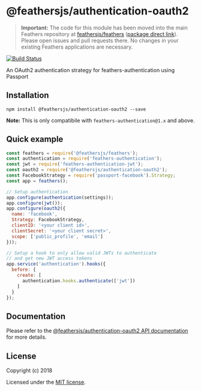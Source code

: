 # @feathersjs/authentication-oauth2

> __Important:__ The code for this module has been moved into the main Feathers repository at [feathersjs/feathers](https://github.com/feathersjs/feathers) ([package direct link](https://github.com/feathersjs/feathers/tree/master/packages/authentication-oauth2)). Please open issues and pull requests there. No changes in your existing Feathers applications are necessary.

[![Build Status](https://travis-ci.org/feathersjs/authentication-oauth2.png?branch=master)](https://travis-ci.org/feathersjs/authentication-oauth2)

An OAuth2 authentication strategy for feathers-authentication using Passport

## Installation

```
npm install @feathersjs/authentication-oauth2 --save
```

**Note:** This is only compatibile with `feathers-authentication@1.x` and above.

## Quick example

```js
const feathers = require('@feathersjs/feathers');
const authentication = require('feathers-authentication');
const jwt = require('feathers-authentication-jwt');
const oauth2 = require('@feathersjs/authentication-oauth2');
const FacebookStrategy = require('passport-facebook').Strategy;
const app = feathers();

// Setup authentication
app.configure(authentication(settings));
app.configure(jwt());
app.configure(oauth2({
  name: 'facebook',
  Strategy: FacebookStrategy,
  clientID: '<your client id>',
  clientSecret: '<your client secret>',
  scope: ['public_profile', 'email']
}));

// Setup a hook to only allow valid JWTs to authenticate
// and get new JWT access tokens
app.service('authentication').hooks({
  before: {
    create: [
      authentication.hooks.authenticate(['jwt'])
    ]
  }
});
```

## Documentation

Please refer to the [@feathersjs/authentication-oauth2 API documentation](https://docs.feathersjs.com/api/authentication/oauth2.html) for more details.

## License

Copyright (c) 2018

Licensed under the [MIT license](LICENSE).
